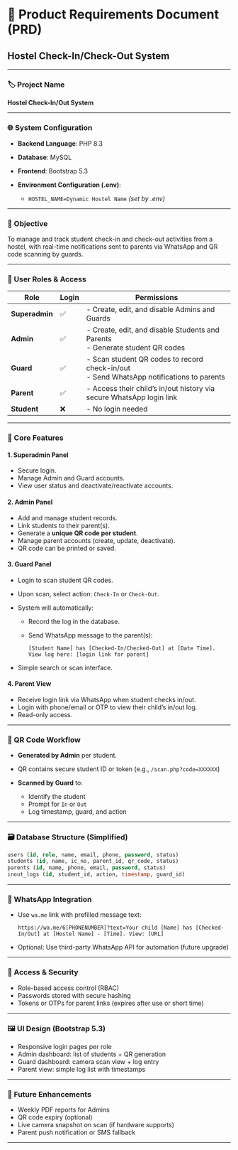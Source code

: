 # 📄 Product Requirements Document (PRD)

## Hostel Check-In/Check-Out System

---

### 🏷 Project Name

**Hostel Check-In/Out System**

---

### 🌐 System Configuration

* **Backend Language**: PHP 8.3
* **Database**: MySQL
* **Frontend**: Bootstrap 5.3
* **Environment Configuration (.env)**:

  * `HOSTEL_NAME=Dynamic Hostel Name` *(set by .env)*

---

### 🎯 Objective

To manage and track student check-in and check-out activities from a hostel, with real-time notifications sent to parents via WhatsApp and QR code scanning by guards.

---

### 👥 User Roles & Access

| Role           | Login | Permissions                                                                                |
| -------------- | ----- | ------------------------------------------------------------------------------------------ |
| **Superadmin** | ✅     | - Create, edit, and disable Admins and Guards                                              |
| **Admin**      | ✅     | - Create, edit, and disable Students and Parents<br>- Generate student QR codes            |
| **Guard**      | ✅     | - Scan student QR codes to record check-in/out<br>- Send WhatsApp notifications to parents |
| **Parent**     | ✅     | - Access their child’s in/out history via secure WhatsApp login link                       |
| **Student**    | ❌     | - No login needed                                                                          |

---

### 🧩 Core Features

#### 1. Superadmin Panel

* Secure login.
* Manage Admin and Guard accounts.
* View user status and deactivate/reactivate accounts.

#### 2. Admin Panel

* Add and manage student records.
* Link students to their parent(s).
* Generate a **unique QR code per student**.
* Manage parent accounts (create, update, deactivate).
* QR code can be printed or saved.

#### 3. Guard Panel

* Login to scan student QR codes.
* Upon scan, select action: `Check-In` or `Check-Out`.
* System will automatically:

  * Record the log in the database.
  * Send WhatsApp message to the parent(s):

    ```
    [Student Name] has [Checked-In/Checked-Out] at [Date Time].
    View log here: [login link for parent]
    ```
* Simple search or scan interface.

#### 4. Parent View

* Receive login link via WhatsApp when student checks in/out.
* Login with phone/email or OTP to view their child’s in/out log.
* Read-only access.

---

### 📸 QR Code Workflow

* **Generated by Admin** per student.
* QR contains secure student ID or token (e.g., `/scan.php?code=XXXXXX`)
* **Scanned by Guard** to:

  * Identify the student
  * Prompt for `In` or `Out`
  * Log timestamp, guard, and action

---

### 🗃 Database Structure (Simplified)

```sql
users (id, role, name, email, phone, password, status)
students (id, name, ic_no, parent_id, qr_code, status)
parents (id, name, phone, email, password, status)
inout_logs (id, student_id, action, timestamp, guard_id)
```

---

### 📱 WhatsApp Integration

* Use `wa.me` link with prefilled message text:

  ```
  https://wa.me/6[PHONENUMBER]?text=Your child [Name] has [Checked-In/Out] at [Hostel Name] - [Time]. View: [URL]
  ```
* Optional: Use third-party WhatsApp API for automation (future upgrade)

---

### 🔐 Access & Security

* Role-based access control (RBAC)
* Passwords stored with secure hashing
* Tokens or OTPs for parent links (expires after use or short time)

---

### 🖼 UI Design (Bootstrap 5.3)

* Responsive login pages per role
* Admin dashboard: list of students + QR generation
* Guard dashboard: camera scan view + log entry
* Parent view: simple log list with timestamps

---

### 🔧 Future Enhancements

* Weekly PDF reports for Admins
* QR code expiry (optional)
* Live camera snapshot on scan (if hardware supports)
* Parent push notification or SMS fallback

---
